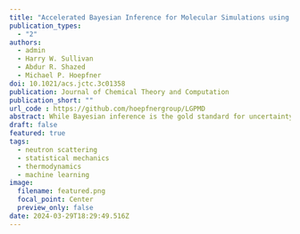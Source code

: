 ```yaml
---
title: "Accelerated Bayesian Inference for Molecular Simulations using Local Gaussian Process Surrogate Models"
publication_types:
  - "2"
authors:
  - admin
  - Harry W. Sullivan
  - Abdur R. Shazed
  - Michael P. Hoepfner
doi: 10.1021/acs.jctc.3c01358
publication: Journal of Chemical Theory and Computation
publication_short: ""
url_code : https://github.com/hoepfnergroup/LGPMD
abstract: While Bayesian inference is the gold standard for uncertainty quantification and propagation, its use within physical chemistry encounters formidable computational barriers. These bottlenecks are magnified for modeling data with many independent variables, such as X-ray/neutron scattering patterns and electromagnetic spectra. To address this challenge, we apply a Bayesian framework accelerated via local Gaussian process (LGP) surrogate models. We show that the time-complexity of LGPs scales linearly in the number of independent variables, in stark contrast to the computationally expensive cubic scaling of conventional Gaussian processes. To illustrate the method, we trained a LGP surrogate model on the experimental radial distribution function of liquid neon, and observed a remarkable 288,000-fold speed-up compared to molecular dynamics with insignificant loss in predictive accuracy. We conclude that LGPs are robust and efficient surrogate models, poised to expand the application of Bayesian inference in molecular simulations to a broad spectrum of ever-advancing experimental data.
draft: false
featured: true
tags:
  - neutron scattering
  - statistical mechanics
  - thermodynamics
  - machine learning
image:
  filename: featured.png
  focal_point: Center
  preview_only: false
date: 2024-03-29T18:29:49.516Z
---
```

